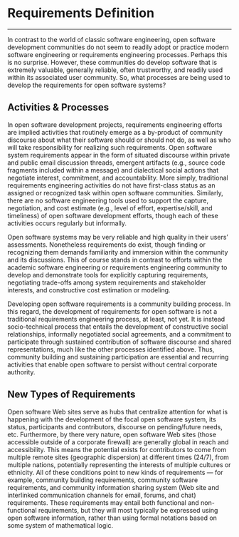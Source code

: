 # Requirements Definition

---

In contrast to the world of classic software engineering, open software development communities do not seem to readily adopt or practice modern software engineering or requirements engineering processes. Perhaps this is no surprise. However, these communities do develop software that is extremely valuable, generally reliable, often trustworthy, and readily used within its associated user community. So, what processes are being used to develop the requirements for open software systems?

## Activities & Processes

In open software development projects, requirements engineering efforts are implied activities that routinely emerge as a by-product of community discourse about what their software should or should not do, as well as who will take responsibility for realizing such requirements. Open software system requirements appear in the form of situated discourse within private and public email discussion threads, emergent artifacts \(e.g., source code fragments included within a message\) and dialectical social actions that negotiate interest, commitment, and accountability. More simply, traditional requirements engineering activities do not have first-class status as an assigned or recognized task within open software communities. Similarly, there are no software engineering tools used to support the capture, negotiation, and cost estimate \(e.g., level of effort, expertise/skill, and timeliness\) of open software development efforts, though each of these activities occurs regularly but informally.

Open software systems may be very reliable and high quality in their users’ assessments. Nonetheless requirements do exist, though finding or recognizing them demands familiarity and immersion within the community and its discussions. This of course stands in contrast to efforts within the academic software engineering or requirements engineering community to develop and demonstrate tools for explicitly capturing requirements, negotiating trade-offs among system requirements and stakeholder interests, and constructive cost estimation or modeling.

Developing open software requirements is a community building process. In this regard, the development of requirements for open software is not a traditional requirements engineering process, at least, not yet. It is instead socio-technical process that entails the development of constructive social relationships, informally negotiated social agreements, and a commitment to participate through sustained contribution of software discourse and shared representations, much like the other processes identified above. Thus, community building and sustaining participation are essential and recurring activities that enable open software to persist without central corporate authority.

## New Types of Requirements

Open software Web sites serve as hubs that centralize attention for what is happening with the development of the focal open software system, its status, participants and contributors, discourse on pending/future needs, etc. Furthermore, by there very nature, open software Web sites \(those accessible outside of a corporate firewall\) are generally global in reach and accessibility. This means the potential exists for contributors to come from multiple remote sites \(geographic dispersion\) at different times \(24/7\), from multiple nations, potentially representing the interests of multiple cultures or ethnicity. All of these conditions point to new kinds of requirements — for example, community building requirements, community software requirements, and community information sharing system \(Web site and interlinked communication channels for email, forums, and chat\) requirements. These requirements may entail both functional and non-functional requirements, but they will most typically be expressed using open software information, rather than using formal notations based on some system of mathematical logic.

